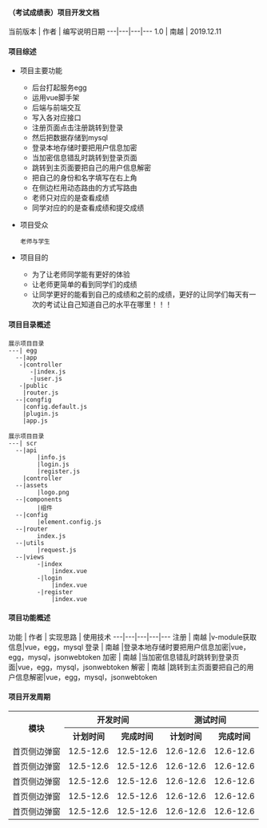 #### （考试成绩表）项目开发文档

当前版本 | 作者 | 编写说明日期 
---|---|---|---
1.0 | 南越 | 2019.12.11 


#### 项目综述

- 项目主要功能
  - 后台打起服务egg
  - 运用vue脚手架
  - 后端与前端交互
  - 写入各对应接口
  - 注册页面点击注册跳转到登录
  - 然后把数据存储到mysql
  - 登录本地存储时要把用户信息加密
  - 当加密信息错乱时跳转到登录页面
  - 跳转到主页面要把自己的用户信息解密
  - 把自己的身份和名字填写在右上角
  - 在侧边栏用动态路由的方式写路由
  - 老师只对应的是查看成绩
  - 同学对应的的是查看成绩和提交成绩

- 项目受众
	```
	老师与学生
	```

- 项目目的
  
  - 为了让老师同学能有更好的体验
  - 让老师更简单的看到同学们的成绩
  - 让同学更好的能看到自己的成绩和之前的成绩，更好的让同学们每天有一次的考试让自己知道自己的水平在哪里！！！


#### 项目目录概述

```
展示项目目录
---| egg
  --|app
   -|controller
      -|index.js
      -|user.js
   -|public
    |router.js
  --|congfig
    |config.default.js
	|plugin.js
    |app.js

```
```
展示项目目录
---| scr
  --|api
   		|info.js
   		|login.js
   		|register.js
   	|controller
  --|assets
		|logo.png
  --|components
		|组件
  --|config
		|element.config.js
  --|router
		index.js
  --|utils
		|request.js
  --|views
		-|index
			|index.vue
		-|login
			|index.vue
		-|register
			|index.vue
```



#### 项目功能概述
功能 | 作者 | 实现思路 | 使用技术 
---|---|---|---|---
注册 | 南越 |v-module获取信息|vue，egg，mysql 
登录 | 南越 |登录本地存储时要把用户信息加密|vue，egg，mysql，jsonwebtoken
加密 | 南越 |当加密信息错乱时跳转到登录页面|vue，egg，mysql，jsonwebtoken
解密 | 南越 |跳转到主页面要把自己的用户信息解密|vue，egg，mysql，jsonwebtoken 



#### 项目开发周期
<table>
	<tr>
	    <th rowspan="2">模块</th>
	    <th colspan="2">开发时间</th>
	    <th colspan="2">测试时间</th>  
	</tr >
	<tr>
	    <th >计划时间</th>
	    <th>完成时间</th>
        <th>计划时间</th>
	    <th>完成时间</th>
	</tr>
	<tr>
	    <td>首页侧边弹窗</td>
	    <td>12.5-12.6</td>
        <td>12.5-12.6</td>
	    <td>12.6-12.6</td>
        <td>12.6-12.6</td>
	</tr>
	<tr>
	    <td>首页侧边弹窗</td>
	    <td>12.5-12.6</td>
        <td>12.5-12.6</td>
	    <td>12.6-12.6</td>
        <td>12.6-12.6</td>
	</tr>
	<tr>
	    <td>首页侧边弹窗</td>
	    <td>12.5-12.6</td>
        <td>12.5-12.6</td>
	    <td>12.6-12.6</td>
        <td>12.6-12.6</td>
	</tr>
	<tr>
	    <td>首页侧边弹窗</td>
	    <td>12.5-12.6</td>
        <td>12.5-12.6</td>
	    <td>12.6-12.6</td>
        <td>12.6-12.6</td>
	</tr>
	<tr>
	    <td>首页侧边弹窗</td>
	    <td>12.5-12.6</td>
        <td>12.5-12.6</td>
	    <td>12.6-12.6</td>
        <td>12.6-12.6</td>
	</tr>
	
</table>
